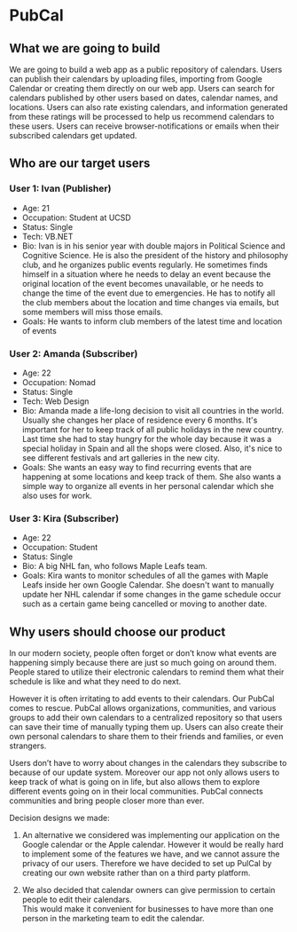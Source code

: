 # PubCal

## What we are going to build

We are going to build a web app as a public repository of calendars. 
Users can publish their calendars by uploading files, importing from Google Calendar or creating them directly on our web app.
Users can search for calendars published by other users based on dates, calendar names, and locations.
Users can also rate existing calendars, and information generated from these ratings will be processed to help us recommend calendars to these users.
Users can receive browser-notifications or emails when their subscribed calendars get updated.

## Who are our target users

### User 1: Ivan (Publisher)
  * Age: 21
  * Occupation: Student at UCSD
  * Status: Single
  * Tech: VB.NET
  * Bio: Ivan is in his senior year with double majors in Political Science and Cognitive Science.
    He is also the president of the history and philosophy club, and he organizes public events regularly.
    He sometimes finds himself in a situation where he needs to delay an event because the original 
    location of the event becomes unavailable, or he needs to change the time of the event due to emergencies. 
    He has to notify all the club members about the location and time changes via emails, but some members will 
    miss those emails.
  * Goals: He wants to inform club members of the latest time and location of events

### User 2: Amanda (Subscriber)
  * Age: 22
  * Occupation: Nomad
  * Status: Single
  * Tech: Web Design
  * Bio: Amanda made a life-long decision to visit all countries in the world. 
    Usually she changes her place of residence every 6 months. It's important for her to keep track of all public
    holidays in the new country. Last time she had to stay hungry for the whole day because it 
    was a special holiday in Spain and all the shops were closed. Also, it's nice to see different festivals 
    and art galleries in the new city. 
  * Goals: She wants an easy way to find recurring events that are happening at some locations and keep track of them. 
    She also wants a simple way to organize all events in her personal calendar which she also uses for work.

### User 3: Kira (Subscriber)
  * Age: 22
  * Occupation: Student
  * Status: Single
  * Bio: A big NHL fan, who follows Maple Leafs team.
  * Goals: Kira wants to monitor schedules of all the games with Maple Leafs inside her own Google Calendar. 
  She doesn't want to manually update her NHL calendar if some changes in the game schedule occur such as a certain 
  game being cancelled or moving to another date.  
  
## Why users should choose our product
In our modern society, people often forget or don’t know what events are happening simply 
because there are just so much going on around them. People stared to utilize their 
electronic calendars to remind them what their schedule is like and what they need to do next.

However it is often irritating to add events to their calendars. Our 
PubCal comes to rescue. PubCal allows organizations, communities, and various groups to 
add their own calendars to a centralized repository so that users can save their time of manually typing them up. 
Users can also create their own personal calendars to share them to their friends and families, or even strangers. 

Users don’t have to worry about changes in the calendars they subscribe to because of our update system.
Moreover our app not only allows users to keep track of what is going on in life, but also allows them to explore 
different events going on in their local communities. PubCal connects communities and bring people closer 
more than ever.

Decision designs we made:

1. An alternative we considered was implementing our application on the Google calendar or the Apple calendar. 
However it would be really hard to implement some of the features we have, and we cannot assure the privacy 
of our users. Therefore we have decided to set up PulCal by creating our own website rather than on a third party platform.

2. We also decided that calendar owners can give permission to certain people to edit their calendars.  
This would make it convenient for businesses to have more than one person in the marketing team to edit the 
calendar.

